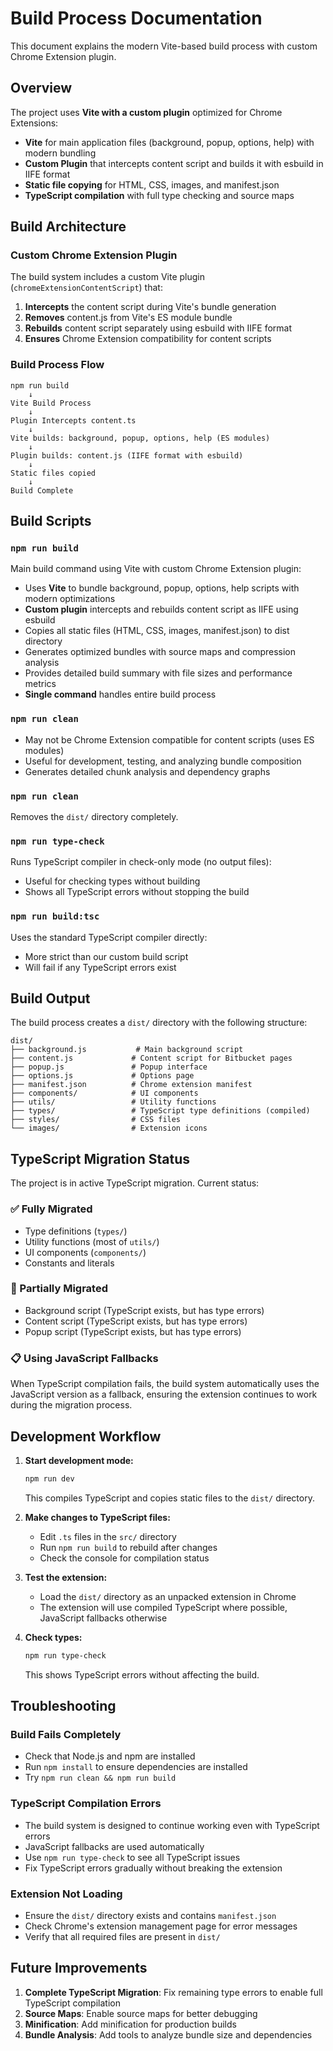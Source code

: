 # Build Process Documentation

This document explains the modern Vite-based build process with custom Chrome Extension plugin.

## Overview

The project uses **Vite with a custom plugin** optimized for Chrome Extensions:

- **Vite** for main application files (background, popup, options, help) with modern bundling
- **Custom Plugin** that intercepts content script and builds it with esbuild in IIFE format
- **Static file copying** for HTML, CSS, images, and manifest.json
- **TypeScript compilation** with full type checking and source maps

## Build Architecture

### Custom Chrome Extension Plugin

The build system includes a custom Vite plugin (`chromeExtensionContentScript`) that:

1. **Intercepts** the content script during Vite's bundle generation
2. **Removes** content.js from Vite's ES module bundle
3. **Rebuilds** content script separately using esbuild with IIFE format
4. **Ensures** Chrome Extension compatibility for content scripts

### Build Process Flow

```
npm run build
    ↓
Vite Build Process
    ↓
Plugin Intercepts content.ts
    ↓
Vite builds: background, popup, options, help (ES modules)
    ↓
Plugin builds: content.js (IIFE format with esbuild)
    ↓
Static files copied
    ↓
Build Complete
```

## Build Scripts

### `npm run build`

Main build command using Vite with custom Chrome Extension plugin:

- Uses **Vite** to bundle background, popup, options, help scripts with modern optimizations
- **Custom plugin** intercepts and rebuilds content script as IIFE using esbuild
- Copies all static files (HTML, CSS, images, manifest.json) to dist directory
- Generates optimized bundles with source maps and compression analysis
- Provides detailed build summary with file sizes and performance metrics
- **Single command** handles entire build process

### `npm run clean`

- May not be Chrome Extension compatible for content scripts (uses ES modules)
- Useful for development, testing, and analyzing bundle composition
- Generates detailed chunk analysis and dependency graphs

### `npm run clean`

Removes the `dist/` directory completely.

### `npm run type-check`

Runs TypeScript compiler in check-only mode (no output files):

- Useful for checking types without building
- Shows all TypeScript errors without stopping the build

### `npm run build:tsc`

Uses the standard TypeScript compiler directly:

- More strict than our custom build script
- Will fail if any TypeScript errors exist

## Build Output

The build process creates a `dist/` directory with the following structure:

```
dist/
├── background.js           # Main background script
├── content.js             # Content script for Bitbucket pages
├── popup.js               # Popup interface
├── options.js             # Options page
├── manifest.json          # Chrome extension manifest
├── components/            # UI components
├── utils/                 # Utility functions
├── types/                 # TypeScript type definitions (compiled)
├── styles/                # CSS files
└── images/                # Extension icons
```

## TypeScript Migration Status

The project is in active TypeScript migration. Current status:

### ✅ Fully Migrated

- Type definitions (`types/`)
- Utility functions (most of `utils/`)
- UI components (`components/`)
- Constants and literals

### 🔄 Partially Migrated

- Background script (TypeScript exists, but has type errors)
- Content script (TypeScript exists, but has type errors)
- Popup script (TypeScript exists, but has type errors)

### 📋 Using JavaScript Fallbacks

When TypeScript compilation fails, the build system automatically uses the JavaScript version as a fallback, ensuring the extension continues to work during the migration process.

## Development Workflow

1. **Start development mode:**

   ```bash
   npm run dev
   ```

   This compiles TypeScript and copies static files to the `dist/` directory.

2. **Make changes to TypeScript files:**
   - Edit `.ts` files in the `src/` directory
   - Run `npm run build` to rebuild after changes
   - Check the console for compilation status

3. **Test the extension:**
   - Load the `dist/` directory as an unpacked extension in Chrome
   - The extension will use compiled TypeScript where possible, JavaScript fallbacks otherwise

4. **Check types:**
   ```bash
   npm run type-check
   ```
   This shows TypeScript errors without affecting the build.

## Troubleshooting

### Build Fails Completely

- Check that Node.js and npm are installed
- Run `npm install` to ensure dependencies are installed
- Try `npm run clean && npm run build`

### TypeScript Compilation Errors

- The build system is designed to continue working even with TypeScript errors
- JavaScript fallbacks are used automatically
- Use `npm run type-check` to see all TypeScript issues
- Fix TypeScript errors gradually without breaking the extension

### Extension Not Loading

- Ensure the `dist/` directory exists and contains `manifest.json`
- Check Chrome's extension management page for error messages
- Verify that all required files are present in `dist/`

## Future Improvements

1. **Complete TypeScript Migration**: Fix remaining type errors to enable full TypeScript compilation
2. **Source Maps**: Enable source maps for better debugging
3. **Minification**: Add minification for production builds
4. **Bundle Analysis**: Add tools to analyze bundle size and dependencies

